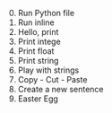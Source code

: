 0. Run Python file
1. Run inline
2. Hello, print
3. Print intege
4. Print float
5. Print string
6. Play with strings
7. Copy - Cut - Paste
8. Create a new sentence
9. Easter Egg
